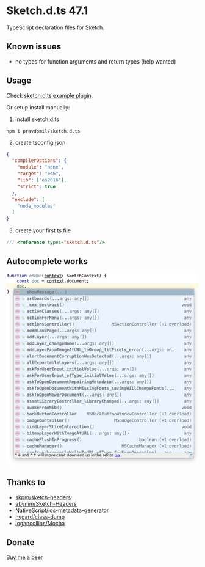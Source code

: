 # Sketch.d.ts 47.1

TypeScript declaration files for Sketch.

## Known issues
- no types for function arguments and return types (help wanted)

## Usage
Check [sketch.d.ts example plugin](https://github.com/pravdomil/sketch.d.ts-example).

Or setup install manually:

1. install sketch.d.ts
```
npm i pravdomil/sketch.d.ts
```
2. create tsconfig.json
```json
{
  "compilerOptions": {
    "module": "none",
    "target": "es6",
    "lib": ["es2016"],
    "strict": true
  },
  "exclude": [
    "node_modules"
  ]
}
```
3. create your first ts file
```ts
/// <reference types="sketch.d.ts"/>
```

## Autocomplete works
<img src="res/autocomplete.png">

## Thanks to
- [skpm/sketch-headers](https://github.com/skpm/sketch-headers)
- [abynim/Sketch-Headers](https://github.com/abynim/Sketch-Headers)
- [NativeScript/ios-metadata-generator](https://github.com/NativeScript/ios-metadata-generator)
- [nygard/class-dump](https://github.com/nygard/class-dump)
- [logancollins/Mocha](https://github.com/logancollins/Mocha)

## Donate
[Buy me a beer](https://www.paypal.com/cgi-bin/webscr?cmd=_s-xclick&hosted_button_id=BCL2X3AFQBAP2&item_name=Sketch.d.ts%20Beer)
